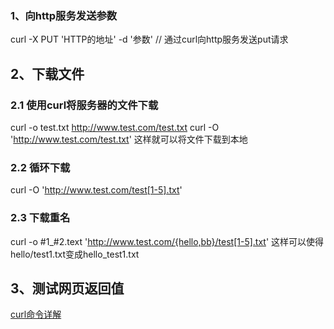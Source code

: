 ### 1、向http服务发送参数
curl -X PUT 'HTTP的地址' -d '参数'   // 通过curl向http服务发送put请求


## 2、下载文件
### 2.1 使用curl将服务器的文件下载
curl -o test.txt http://www.test.com/test.txt
curl -O 'http://www.test.com/test.txt'   这样就可以将文件下载到本地

### 2.2 循环下载
curl -O 'http://www.test.com/test[1-5].txt'

### 2.3 下载重名
curl -o #1_#2.text 'http://www.test.com/{hello,bb}/test[1-5].txt'
这样可以使得hello/test1.txt变成hello_test1.txt

## 3、测试网页返回值



[curl命令详解](https://www.cnblogs.com/duhuo/p/5695256.html)
